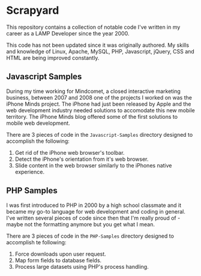 # Scrapyard
This repository contains a collection of notable code I've written in my career as a LAMP Developer since the year 2000.

This code has not been updated since it was originally authored. My skills and knowledge of Linux, Apache, MySQL, PHP, Javascript, jQuery, CSS and HTML are being improved constantly.

## Javascript Samples
During my time working for Mindcomet, a closed interactive marketing business, between 2007 and 2008 one of the projects I worked on was the iPhone Minds project. The iPhone had just been released by Apple and the web development industry needed solutions to accomodate this new mobile territory. The iPhone Minds blog offered some of the first solutions to mobile web development.

There are 3 pieces of code in the `Javascript-Samples` directory designed to accomplish the following:
1. Get rid of the iPhone web browser's toolbar.
2. Detect the iPhone's orientation from it's web browser.
3. Slide content in the web browser similarly to the iPhones native experience.

## PHP Samples
I was first introduced to PHP in 2000 by a high school classmate and it became my go-to language for web development and coding in general. I've written several pieces of code since then that I'm really proud of - maybe not the formatting anymore but you get what I mean.

There are 3 pieces of code in the `PHP-Samples` directory designed to accomplish te following:
1. Force downloads upon user request.
2. Map form fields to database fields.
3. Process large datasets using PHP's process handling.
